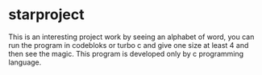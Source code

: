 starproject
===========
This is an interesting project work by seeing an alphabet of word, you can run the program in codebloks or turbo c and give 
one size at least 4 and then see the magic. This program is developed only by c programming language.
